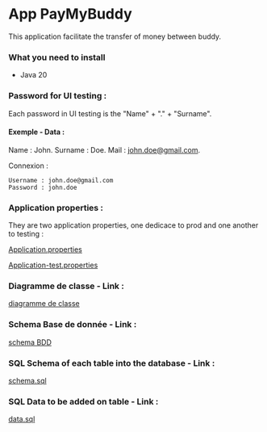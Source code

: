# App PayMyBuddy
This application facilitate the transfer of money between buddy. 

### What you need to install 
- Java 20

### Password for UI testing :
Each password in UI testing is the "Name" + "." + "Surname".

#### Exemple - Data : 

Name : John.
Surname : Doe.
Mail : john.doe@gmail.com.

  Connexion :

	Username : john.doe@gmail.com
	Password : john.doe 

### Application properties :
They are two application properties, one dedicace to prod and one another to testing :

[Application.properties](https://github.com/qbeAccountPro/beraud-quentin-projet-6/blob/main/payMyBuddy/src/main/resources/application.properties)

[Application-test.properties](https://github.com/qbeAccountPro/beraud-quentin-projet-6/blob/main/payMyBuddy/src/main/resources/application-test.properties)

### Diagramme de classe - Link :
[diagramme de classe](https://github.com/qbeAccountPro/beraud-quentin-projet-6/blob/main/Diagramme%20de%20classe.png)

### Schema Base de donnée - Link :
[schema BDD](https://github.com/qbeAccountPro/beraud-quentin-projet-6/blob/main/Schema%20BDD.png)

### SQL Schema of each table into the database - Link :
[schema.sql](https://github.com/qbeAccountPro/beraud-quentin-projet-6/blob/main/payMyBuddy/src/main/resources/schema.sql)

### SQL Data to be added on table - Link :
[data.sql](https://github.com/qbeAccountPro/beraud-quentin-projet-6/blob/main/payMyBuddy/src/main/resources/data.sql)







